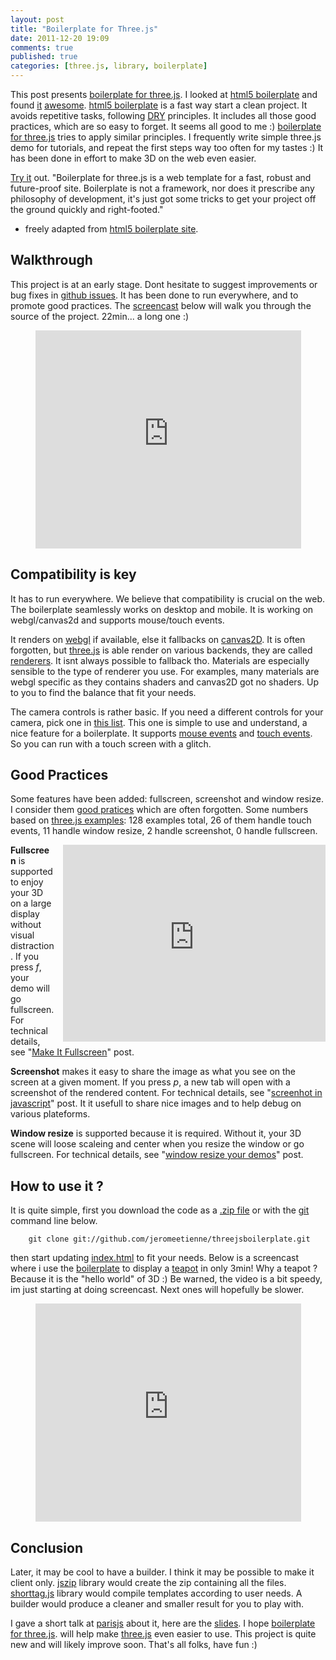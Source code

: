 ```yaml
---
layout: post
title: "Boilerplate for Three.js"
date: 2011-12-20 19:09
comments: true
published: true
categories: [three.js, library, boilerplate]
---
```


This post presents
[boilerplate for three.js](https://github.com/jeromeetienne/threejsboilerplate).
I looked at 
[html5 boilerplate](http://html5boilerplate.com/)
and found
[it](http://www.youtube.com/watch?v=NMEB78VX2P0)
[awesome](http://www.youtube.com/watch?v=oDlsOyPKUTM).
[html5 boilerplate](http://html5boilerplate.com/)
is a fast way start a clean project. 
It avoids repetitive tasks, following [DRY](http://en.wikipedia.org/wiki/Don't_repeat_yourself) principles.
It includes all those good practices, which are so easy to forget.
It seems all good to me :)
[boilerplate for three.js](https://github.com/jeromeetienne/threejsboilerplate) tries to apply similar principles.
I frequently write simple three.js demo for tutorials, and repeat the first steps way too often for my tastes :)
It has been done in effort to make 3D on the web even easier.

[Try it](http://jeromeetienne.github.com/threejsboilerplate/) out.
"Boilerplate for three.js is a web template for a fast, robust and future-proof site.
Boilerplate is not a framework, nor does it prescribe any philosophy of
development, it's just got some tricks to get your project off the ground
quickly and right-footed."
- freely adapted from [html5 boilerplate site](http://html5boilerplate.com/).

<!-- more -->

## Walkthrough

This project is at an early stage.
Dont hesitate to suggest improvements or
bug fixes in
[github issues](https://github.com/jeromeetienne/threejsboilerplate/issues).
It has been done to run everywhere, and to promote good practices.
The
[screencast](http://www.youtube.com/watch?v=kOReCN5t2Eo)
below will walk you through the source of the project.
22min... a long one :)

<center>
	<iframe width="425" height="349" src="http://www.youtube.com/embed/kOReCN5t2Eo?hl=en&fs=1" frameborder="0" allowfullscreen></iframe>
</center>

## Compatibility is key

It has to run everywhere.
We believe that compatibility is crucial on the web.
The boilerplate seamlessly works on desktop and mobile.
It is working on webgl/canvas2d and supports mouse/touch events.

It renders on
[webgl](http://en.wikipedia.org/wiki/WebGL)
if available, else it fallbacks on
[canvas2D](http://html5doctor.com/an-introduction-to-the-canvas-2d-api/).
It is often forgotten, but [three.js]() is able render on various backends,
they are called [renderers](https://github.com/mrdoob/three.js/tree/master/src/renderers).
It isnt always possible to fallback tho.
Materials are especially sensible to the type of renderer you use.
For examples, many materials are webgl specific as they contains shaders and canvas2D got no shaders.
Up to you to find the balance that fit your needs.

The camera controls is rather basic.
If you need a different controls for your camera, pick one in
[this list](https://github.com/mrdoob/three.js/tree/master/src/extras/controls).
This one is simple to use and understand, a nice feature for a boilerplate.
It supports
[mouse events](http://www.quirksmode.org/js/events_mouse.html)
and
[touch events](https://developer.mozilla.org/en/DOM/Touch_events).
So you can run with a touch screen with a glitch.

## Good Practices

Some features have been added: fullscreen, screenshot and window resize.
I consider them [good pratices](http://en.wikipedia.org/wiki/Best_practice) which are often forgotten.
Some numbers based on [three.js examples](https://github.com/mrdoob/three.js/tree/master/examples):
128 examples total, 
26 of them handle touch events, 
11 handle window resize,
2 handle screenshot,
0 handle fullscreen.

<iframe src="http://jeromeetienne.github.com/threejsboilerplate"
	webkitallowfullscreen mozallowfullscreen allowfullscreen 
	width="420" height="315" frameborder="0" style="float: right; margin-left: 1em;">
</iframe>

**Fullscreen** is supported to enjoy your 3D on a large display
without visual distraction.
If you press *f*, your demo will go fullscreen.
For technical details, see "[Make It Fullscreen](/blog/2011/11/17/lets-make-a-3d-game-make-it-fullscreen/)" post.

**Screenshot** makes it easy to share the image
as what you see on the screen at a given moment.
If you press *p*, a new tab will open with a screenshot of the rendered content.
For technical details, see "[screenhot in javascript](/blog/2011/09/03/screenshot-in-javascript/)" post.
It it usefull to share nice images and to help debug on various plateforms.

**Window resize** is supported because it is required. Without it, your 3D scene will loose scaleing and center
when you resize the window or go fullscreen.
For technical details, see "[window resize your demos](/blog/2011/08/30/window-resize-for-your-demos/)" post.

## How to use it ?

It is quite simple, first you download the code as
a [.zip file](https://github.com/jeromeetienne/threejsboilerplate/zipball/master)
or with the [git](http://git-scm.com/) command line below.

```
	git clone git://github.com/jeromeetienne/threejsboilerplate.git
```

then start updating [index.html](https://github.com/jeromeetienne/threejsboilerplate/blob/master/index.html) to
fit your needs.
Below is a screencast where i use the
[boilerplate](https://github.com/jeromeetienne/threejsboilerplate)
to display a
[teapot](http://en.wikipedia.org/wiki/Utah_teapot)
in only 3min!
Why a teapot ? Because it is the "hello world" of 3D :)
Be warned, the video is a bit speedy, im just starting at doing screencast.
Next ones will hopefully be slower.

<center>
	<iframe width="425" height="349" src="http://www.youtube.com/embed/0XPOCi6FJX0?hl=en&fs=1" frameborder="0" allowfullscreen></iframe>
</center>

## Conclusion

Later, it may be cool to have a builder.
I think it may be possible to make it client only.
[jszip](http://jszip.stuartk.co.uk/) library would create the zip containing all the files.
[shorttag.js](https://github.com/jeromeetienne/shorttag.js) library would compile templates according to user needs.
A builder would produce a cleaner and smaller result for you to play with.

I gave a short talk at [parisjs](http://parisjs.org) about it, here are the [slides](http://jeromeetienne.github.com/slides-3jsbp-parisjs14).
I hope
[boilerplate for three.js](https://github.com/jeromeetienne/threejsboilerplate).
will help make
[three.js](https://github.com/mrdoob/three.js/)
even easier to use.
This project is quite new and will likely improve soon.
That's all folks, have fun :)
